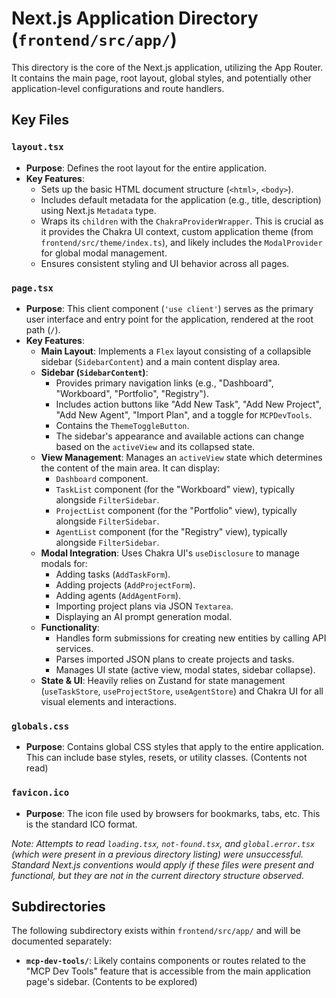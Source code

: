# Next.js Application Directory (`frontend/src/app/`)

This directory is the core of the Next.js application, utilizing the App Router. It contains the main page, root layout, global styles, and potentially other application-level configurations and route handlers.

## Key Files

### `layout.tsx`
-   **Purpose**: Defines the root layout for the entire application.
-   **Key Features**:
    -   Sets up the basic HTML document structure (`<html>`, `<body>`).
    -   Includes default metadata for the application (e.g., title, description) using Next.js `Metadata` type.
    -   Wraps its `children` with the `ChakraProviderWrapper`. This is crucial as it provides the Chakra UI context, custom application theme (from `frontend/src/theme/index.ts`), and likely includes the `ModalProvider` for global modal management.
    -   Ensures consistent styling and UI behavior across all pages.

### `page.tsx`
-   **Purpose**: This client component (`'use client'`) serves as the primary user interface and entry point for the application, rendered at the root path (`/`).
-   **Key Features**:
    -   **Main Layout**: Implements a `Flex` layout consisting of a collapsible sidebar (`SidebarContent`) and a main content display area.
    -   **Sidebar (`SidebarContent`)**: 
        -   Provides primary navigation links (e.g., "Dashboard", "Workboard", "Portfolio", "Registry").
        -   Includes action buttons like "Add New Task", "Add New Project", "Add New Agent", "Import Plan", and a toggle for `MCPDevTools`.
        -   Contains the `ThemeToggleButton`.
        -   The sidebar's appearance and available actions can change based on the `activeView` and its collapsed state.
    -   **View Management**: Manages an `activeView` state which determines the content of the main area. It can display:
        -   `Dashboard` component.
        -   `TaskList` component (for the "Workboard" view), typically alongside `FilterSidebar`.
        -   `ProjectList` component (for the "Portfolio" view), typically alongside `FilterSidebar`.
        -   `AgentList` component (for the "Registry" view), typically alongside `FilterSidebar`.
    -   **Modal Integration**: Uses Chakra UI's `useDisclosure` to manage modals for:
        -   Adding tasks (`AddTaskForm`).
        -   Adding projects (`AddProjectForm`).
        -   Adding agents (`AddAgentForm`).
        -   Importing project plans via JSON `Textarea`.
        -   Displaying an AI prompt generation modal.
    -   **Functionality**: 
        -   Handles form submissions for creating new entities by calling API services.
        -   Parses imported JSON plans to create projects and tasks.
        -   Manages UI state (active view, modal states, sidebar collapse).
    -   **State & UI**: Heavily relies on Zustand for state management (`useTaskStore`, `useProjectStore`, `useAgentStore`) and Chakra UI for all visual elements and interactions.

### `globals.css`
-   **Purpose**: Contains global CSS styles that apply to the entire application. This can include base styles, resets, or utility classes. (Contents not read)

### `favicon.ico`
-   **Purpose**: The icon file used by browsers for bookmarks, tabs, etc. This is the standard ICO format.

*Note: Attempts to read `loading.tsx`, `not-found.tsx`, and `global.error.tsx` (which were present in a previous directory listing) were unsuccessful. Standard Next.js conventions would apply if these files were present and functional, but they are not in the current directory structure observed.*

## Subdirectories

The following subdirectory exists within `frontend/src/app/` and will be documented separately:

-   **`mcp-dev-tools/`**: Likely contains components or routes related to the "MCP Dev Tools" feature that is accessible from the main application page's sidebar. (Contents to be explored) 